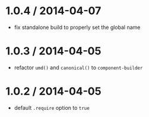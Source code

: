 
1.0.4 / 2014-04-07
==================

* fix standalone build to properly set the global name

1.0.3 / 2014-04-05
==================

* refactor `umd()` and `canonical()` to `component-builder`

1.0.2 / 2014-04-05
==================

* default `.require` option to `true`
